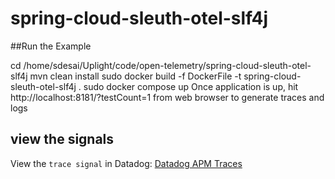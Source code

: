# spring-cloud-sleuth-otel-slf4j

##Run the Example

cd /home/sdesai/Uplight/code/open-telemetry/spring-cloud-sleuth-otel-slf4j
mvn clean install
sudo docker build -f DockerFile -t spring-cloud-sleuth-otel-slf4j .
sudo docker compose up
Once application is up, hit http://localhost:8181/?testCount=1 from web browser to generate traces and logs


## view the signals
View the `trace signal` in Datadog:
[Datadog APM Traces](https://app.datadoghq.com/apm/traces?query=%40_top_level%3A1%20service%3Aspring-cloud-sleuth-otel-slf4j&cols=core_service%2Ccore_resource_name%2Clog_duration%2Clog_http.method%2Clog_http.status_code&env=none&historicalData=false&messageDisplay=inline&sort=desc&spanType=all&spanViewType=metadata&start=1669976026075&end=1669976926075&paused=false)

